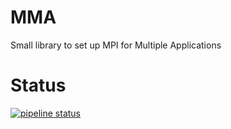 # MMA
Small library to set up MPI for Multiple Applications

# Status
[![pipeline status](https://gitlab.com/nordfox/mma/badges/master/pipeline.svg)](https://gitlab.com/nordfox/mma/-/commits/master)